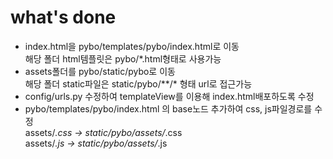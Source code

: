 # what's done  
- index.html을 pybo/templates/pybo/index.html로 이동   
  해당 폴더 html템플릿은 pybo/*.html형태로 사용가능  
- assets폴더를 pybo/static/pybo로 이동  
  해당 폴더 static파일은 static/pybo/**/* 형태 url로 접근가능  
- config/urls.py 수정하여 templateView를 이용해 index.html배포하도록 수정
- pybo/templates/pybo/index.html 의 base노드 추가하여 css, js파일경로를 수정  
  assets/*.css -> static/pybo/assets/*.css  
  assets/*.js -> static/pybo/assets/*.js  